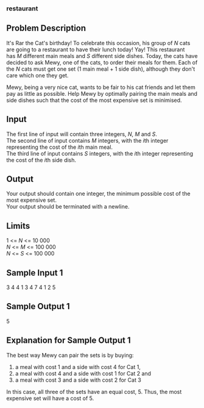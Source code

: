 ### restaurant

Problem Description
-------------------

It's Rar the Cat's birthday! To celebrate this occasion, his group of *N* cats are going to a restaurant to have their lunch today! Yay! This restaurant has *M* different main meals and *S* different side dishes. Today, the cats have decided to ask Mewy, one of the cats, to order their meals for them. Each of the *N* cats must get one set (1 main meal + 1 side dish), although they don't care which one they get.

Mewy, being a very nice cat, wants to be fair to his cat friends and let them pay as little as possible. Help Mewy by optimally pairing the main meals and side dishes such that the cost of the most expensive set is minimised.

Input
-----

The first line of input will contain three integers, *N*, *M* and *S*.\
The second line of input contains *M* integers, with the *i*th integer representing the cost of the *i*th main meal.\
The third line of input contains *S* integers, with the *i*th integer representing the cost of the *i*th side dish.

Output
------

Your output should contain one integer, the minimum possible cost of the most expensive set.\
Your output should be terminated with a newline.

Limits
------

1 <= *N* <= 10 000\
*N* <= *M* <= 100 000\
*N* <= *S* <= 100 000

Sample Input 1
--------------

3 4 4
1 3 4 7
4 1 2 5

Sample Output 1
---------------

5

Explanation for Sample Output 1
-------------------------------

The best way Mewy can pair the sets is by buying:

1.  a meal with cost 1 and a side with cost 4 for Cat 1,
2.  a meal with cost 4 and a side with cost 1 for Cat 2 and
3.  a meal with cost 3 and a side with cost 2 for Cat 3

In this case, all three of the sets have an equal cost, 5. Thus, the most expensive set will have a cost of 5.
